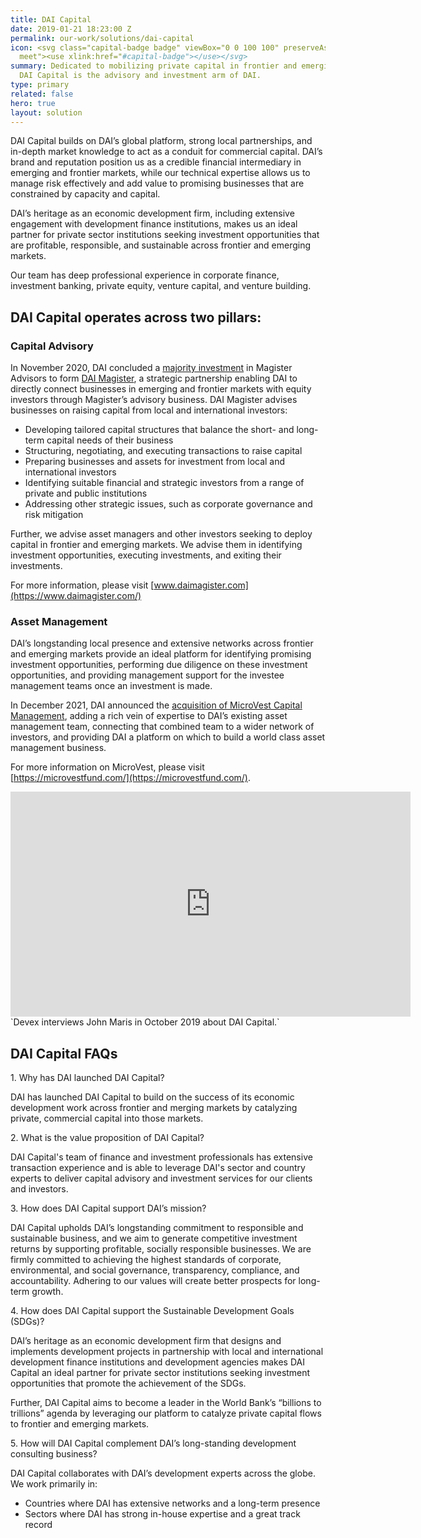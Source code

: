 ```yaml
---
title: DAI Capital
date: 2019-01-21 18:23:00 Z
permalink: our-work/solutions/dai-capital
icon: <svg class="capital-badge badge" viewBox="0 0 100 100" preserveAspectRatio="xMinYMax
  meet"><use xlink:href="#capital-badge"></use></svg>
summary: Dedicated to mobilizing private capital in frontier and emerging markets,
  DAI Capital is the advisory and investment arm of DAI.
type: primary
related: false
hero: true
layout: solution
---
```


DAI Capital builds on DAI’s global platform, strong local partnerships, and in-depth market knowledge to act as a conduit for commercial capital. DAI’s brand and reputation position us as a credible financial intermediary in emerging and frontier markets, while our technical expertise allows us to manage risk effectively and add value to promising businesses that are constrained by capacity and capital.

DAI’s heritage as an economic development firm, including extensive engagement with development finance institutions, makes us an ideal partner for private sector institutions seeking investment opportunities that are profitable, responsible, and sustainable across frontier and emerging markets.

Our team has deep professional experience in corporate finance, investment banking, private equity, venture capital, and venture building.

## DAI Capital operates across two pillars:

### Capital Advisory

In November 2020, DAI concluded a  [majority investment](/news/dai-magister-the-leading-capital-advisor-and-investment-bank-for-international-and-emerging-markets) in Magister Advisors to form [DAI Magister](https://www.daimagister.com/), a strategic partnership enabling DAI to directly connect businesses in emerging and frontier markets with equity investors through Magister’s advisory business. DAI Magister advises businesses on raising capital from local and international investors:

* Developing tailored capital structures that balance the short- and long-term capital needs of their business
* Structuring, negotiating, and executing transactions to raise capital
* Preparing businesses and assets for investment from local and international investors
* Identifying suitable financial and strategic investors from a range of private and public institutions 
* Addressing other strategic issues, such as corporate governance and risk mitigation

Further, we advise asset managers and other investors seeking to deploy capital in frontier and emerging markets. We advise them in identifying investment opportunities, executing investments, and exiting their investments.

For more information, please visit [www.daimagister.com](https://www.daimagister.com/)

### Asset Management

DAI’s longstanding local presence and extensive networks across frontier and emerging markets provide an ideal platform for identifying promising investment opportunities, performing due diligence on these investment opportunities, and providing management support for the investee management teams once an investment is made.

In December 2021, DAI announced the [acquisition of MicroVest Capital Management](/news/dai-acquires-international-asset-management-firm-microvest), adding a rich vein of expertise to DAI’s existing asset management team, connecting that combined team to a wider network of investors, and providing DAI a platform on which to build a world class asset management business.

For more information on MicroVest, please visit [https://microvestfund.com/](https://microvestfund.com/). 

<!-- ### Ventures

We invest directly in early-stage companies and create greenfield businesses in frontier and emerging markets where the DAI platform provides a strategic advantage—particularly in financial services, agriculture, health, technology, and government services.

DAI Capital’s existing portfolio includes several healthcare assets—[THINKMD](/news/dai-invests-in-thinkmds-clinical-assessment-technology), [ClickMedix](/news/dai-global-health-invests-in-mhealth-leader-clickmedix), and [MobileODT](/news/dai-invests-in-mobileodt-a-breakthrough-provider-of-cervical-cancer-detection-tech)—as well as greenfield startups at an earlier stage. -->

<iframe src="https://player.vimeo.com/video/369894308" width="640" height="360" frameborder="0"
  allow="autoplay; fullscreen" allowfullscreen></iframe>`Devex interviews John Maris in October 2019 about DAI Capital.`

## DAI Capital FAQs

<div class="faq-wrap accordion">
  <div class="faq">
    <a class="accordian-header">1. Why has DAI launched DAI Capital?</a>
    <div class="faq-answer">
      <p>DAI has launched DAI Capital to build on the success of its economic development work across frontier and merging markets by catalyzing private, commercial capital into those markets.</p>
    </div>
  </div>
  <div class="faq">
    <a class="accordian-header">2. What is the value proposition of DAI Capital?</a>
    <div class="faq-answer">
      <p>DAI Capital's team of finance and investment professionals has extensive transaction experience and is able to leverage DAI's sector and country experts to deliver capital advisory and investment services for our clients and investors.</p>
    </div>
  </div>
  <div class="faq">
    <a class="accordian-header">3. How does DAI Capital support DAI’s mission?</a>
    <div class="faq-answer">
      <p>DAI Capital upholds DAI’s longstanding commitment to responsible and sustainable business, and we aim to generate competitive investment returns by supporting profitable, socially responsible businesses. We are firmly committed to achieving the highest standards of corporate, environmental, and social governance, transparency, compliance, and accountability. Adhering to our values will create better prospects for long-term growth.</p>
    </div>
  </div>
  <div class="faq">
    <a class="accordian-header">4. How does DAI Capital support the Sustainable Development Goals (SDGs)?</a>
    <div class="faq-answer">
      <p>DAI’s heritage as an economic development firm that designs and implements development projects in partnership with local and international development finance institutions and development agencies makes DAI Capital an ideal partner for private sector institutions seeking investment opportunities that promote the achievement of the SDGs.</p> 
      <p>Further, DAI Capital aims to become a leader in the World Bank’s “billions to trillions” agenda by leveraging our platform to catalyze private capital flows to frontier and emerging markets.</p>
    </div>
  </div>
  <div class="faq">
    <a class="accordian-header">5.	How will DAI Capital complement DAI’s long-standing development consulting business?</a>
    <div class="faq-answer">
      <p>DAI Capital collaborates with DAI’s development experts across the globe. We work primarily in:</p>
      <ul>
        <li>Countries where DAI has extensive networks and a long-term presence</li>
        <li>Sectors where DAI has strong in-house expertise and a great track record</li>
      </ul>
    </div>
  </div>
</div>

<script type="text/javascript">
  (function ($) {

    var allPanels = $('.accordion > .faq > .faq-answer').hide();

    $('.accordion > .faq > a').click(function () {
      $this = $(this);
      $target = $this.next();

      if (!$target.hasClass('active')) {
        allPanels.removeClass('active').slideUp();
        $target.addClass('active').slideDown();
      }
      return false;
    });

  })(jQuery);

</script>